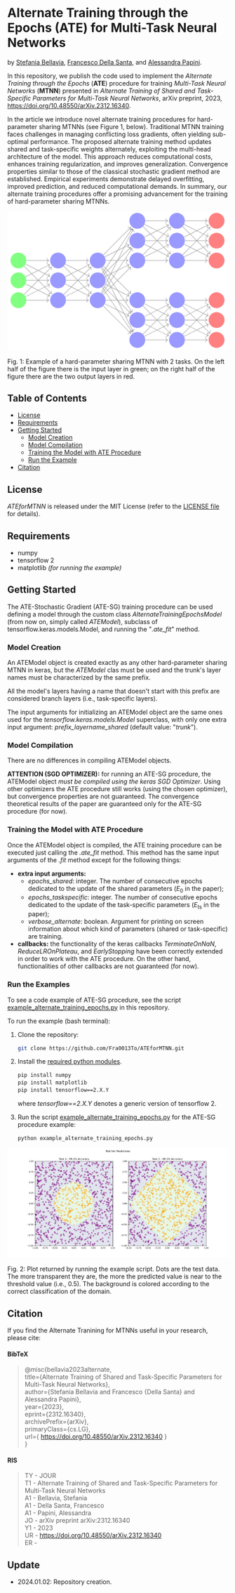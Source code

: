 # Alternate Training through the Epochs (ATE) for Multi-Task Neural Networks

by [Stefania Bellavia](https://www.researchgate.net/profile/Stefania-Bellavia), 
[Francesco Della Santa](https://www.researchgate.net/profile/Francesco-Della-Santa), and 
[Alessandra Papini](https://www.researchgate.net/profile/Alessandra-Papini-2).

In this repository, we publish the code used to implement the _Alternate Training through the Epochs_ 
(**ATE**) procedure for training _Multi-Task Neural Networks_ (**MTNN**) presented in 
_Alternate Training of Shared and Task-Specific Parameters for Multi-Task Neural Networks_, 
arXiv preprint, 2023, https://doi.org/10.48550/arXiv.2312.16340.

In the article we introduce novel alternate training procedures for hard-parameter sharing MTNNs (see Figure 1, 
below). Traditional MTNN training faces challenges in managing conflicting loss gradients, often yielding sub-optimal 
performance. The proposed alternate training method updates shared and task-specific weights alternately, exploiting 
the multi-head architecture of the model. 
This approach reduces computational costs, enhances training regularization, and improves generalization. 
Convergence properties similar to those of the classical stochastic gradient method are established. 
Empirical experiments demonstrate delayed overfitting, improved prediction, and reduced computational demands. 
In summary, our alternate training procedures offer a promising advancement for the training of hard-parameter 
sharing MTNNs.

![Hard-parameter sharing MTNN](https://raw.githubusercontent.com/Fra0013To/ATEforMTNN/main/NNmultitaskGeneral_ex.png)

Fig. 1: Example of a hard-parameter sharing MTNN with 2 tasks. On the left half of the figure 
there is the input layer in green; on the right half of the figure there are the two output layers in red.

## Table of Contents
- [License](https://github.com/Fra0013To/ATEforMTNN/blob/main/README.md#license)
- [Requirements](https://github.com/Fra0013To/ATEforMTNN/blob/main/README.md#requirements)
- [Getting Started](https://github.com/Fra0013To/ATEforMTNN/blob/main/README.md#getting-started)
    - [Model Creation](https://github.com/Fra0013To/ATEforMTNN/blob/main/README.md#model-creation)
    - [Model Compilation](https://github.com/Fra0013To/ATEforMTNN/blob/main/README.md#model-compilation)
    - [Training the Model with ATE Procedure](https://github.com/Fra0013To/ATEforMTNN/blob/main/README.md#training-the-model-with-ate-procedure)
    - [Run the Example](https://github.com/Fra0013To/ATEforMTNN/blob/main/README.md#run-the-examples)
- [Citation](https://github.com/Fra0013To/ATEforMTNN/blob/main/README.md#citation)

## License
_ATEforMTNN_ is released under the MIT License (refer to 
the [LICENSE file](https://github.com/Fra0013To/ATEforMTNN/blob/main/LICENSE) for details).

## Requirements
- numpy
- tensorflow 2
- matplotlib _(for running the example)_

## Getting Started
The ATE-Stochastic Gradient (ATE-SG) training procedure can be used defining a model through the custom class 
_AlternateTrainingEpochsModel_ (from now on, simply called _ATEModel_), subclass of tensorflow.keras.models.Model, and 
running the "_.ate_fit_" method.

### Model Creation

An ATEModel object is created exactly as any other hard-parameter sharing MTNN in keras, but the _ATEModel_ clas must 
be used and the trunk's layer names must be characterized by the same prefix. 

All the model's layers having a name that 
doesn't start with this prefix are considered branch layers (i.e., task-specific layers). 

The input arguments for initializing an ATEModel object are the same ones used for the
_tensorflow.keras.models.Model_ superclass, with only one extra input argument:
_prefix_layername_shared_ (default value: "_trunk_").

### Model Compilation

There are no differences in compiling ATEModel objects.

**ATTENTION (SGD OPTIMIZER):** for running an ATE-SG procedure, the ATEModel object _must be compiled using the keras SGD Optimizer_. 
Using other optimizers the ATE procedure still works (using the chosen optimizer), 
but convergence properties are not guaranteed. 
The convergence theoretical results of the paper are guaranteed only for the ATE-SG procedure (for now).


### Training the Model with ATE Procedure
Once the ATEModel object is compiled, the ATE training procedure can be executed just calling the _.ate_fit_ method.
This method has the same input arguments of the _.fit_ method except for the following things:
- **extra input arguments:** 
    * _epochs_shared_: integer. The number of consecutive epochs dedicated to the update of the shared parameters ($E_0$ in the paper);
    * _epochs_taskspecific_: integer. The number of consecutive epochs dedicated to the update of the task-specific parameters ($E_{\mathrm{ts}}$ in the paper);
    * _verbose_alternate_: boolean. Argument for printing on screen information about which kind of parameters (shared or task-specific) are training.
- **callbacks:** the functionality of the keras callbacks _TerminateOnNaN_, _ReduceLROnPlateau_, and _EarlyStopping_ have been correctly extended in order to work with the ATE procedure. On the other hand, functionalities of other callbacks are not guaranteed (for now). 


### Run the Examples
To see a code example of ATE-SG procedure, see the script 
[example_alternate_training_epochs.py](https://github.com/Fra0013To/ATEforMTNN/blob/main/example_alternate_training_epochs.py)
in this repository.

To run the example (bash terminal):
1. Clone the repository:
    ```bash 
    git clone https://github.com/Fra0013To/ATEforMTNN.git
    ```
2. Install the [required python modules](https://github.com/Fra0013To/ATEforMTNN/blob/main/README.md#requirements).
    ```bash
    pip install numpy
    pip install matplotlib
    pip install tensorflow==2.X.Y
    ```
   
    where _tensorflow==2.X.Y_ denotes a generic version of tensorflow 2.
    
3. Run the script [example_alternate_training_epochs.py](https://github.com/Fra0013To/ATEforMTNN/blob/main/example_alternate_training_epochs.py)
for the ATE-SG procedure example:
    ```bash
    python example_alternate_training_epochs.py
    ```

![Output Plot](https://raw.githubusercontent.com/Fra0013To/ATEforMTNN/main/exampleATE_testset.png)

Fig. 2: Plot returned by running the example script. Dots are the test data. The more transparent they are, 
the more the predicted value is near to the threshold value (i.e., 0.5). The background is colored according to the
correct classification of the domain.


## Citation
If you find the Alternate Tranining for MTNNs useful in your research, please cite:
#### BibTeX
> @misc{bellavia2023alternate,  
> title={Alternate Training of Shared and Task-Specific Parameters for Multi-Task Neural Networks},   
> author={Stefania Bellavia and Francesco {Della Santa} and Alessandra Papini},  
> year={2023},  
> eprint={2312.16340},  
> archivePrefix={arXiv},  
> primaryClass={cs.LG},  
> url={ https://doi.org/10.48550/arXiv.2312.16340 }  
> }
#### RIS
> TY  - JOUR  
> T1  - Alternate Training of Shared and Task-Specific Parameters for Multi-Task Neural Networks  
> A1  - Bellavia, Stefania  
> A1  - Della Santa, Francesco  
> A1  - Papini, Alessandra  
> JO  - arXiv preprint arXiv:2312.16340  
> Y1  - 2023  
> UR  - https://doi.org/10.48550/arXiv.2312.16340  
> ER  - 

## Update
- 2024.01.02: Repository creation.
